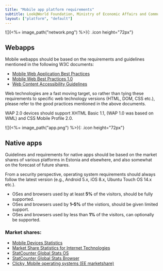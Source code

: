 ```yaml
---
title: "Mobile app platform requirements"
subtitle: Look@World Foundation, Ministry of Economic Affairs and Communications, <time>Dec 3, 2014</time>
layout: ["platform", "default"]
---
```

<div class="left">
![](<%= image_path("network.png") %>){: .icon height="72px"}

## Webapps

Mobile webapps should be based on the requirements and guidelines mentioned in the following W3C documents:

- [Mobile Web Application Best Practices](https://www.w3.org/TR/mwabp/)
- [Mobile Web Best Practices 1.0](https://www.w3.org/TR/mobile-bp/)
- [Web Content Accessibility Guidelines](https://www.w3.org/TR/WCAG20/)

Web technologies are a fast moving target, so rather than tying these requirements to specific web technology versions (HTML, DOM, CSS etc.), please refer to the good practices mentioned in the above documents.

WAP 2.0 devices should support XHTML Basic 1.1, (WAP 1.0 was based on WML) and CSS Mobile Profile 2.0.
</div>

<div class="right">
![](<%= image_path("app.png") %>){: .icon height="72px"}

## Native apps

Guidelines and requirements for native apps should be based on the market shares of various platforms in Estonia and elsewhere, and also somewhat on the forecast of future shares.

From a security perspective, operating system requirements should always follow the latest version (e.g., Android 5.x, iOS 8.x, Ubuntu Touch OS 14.x etc.).

- OSes and browsers used by at least **5%** of the visitors, should be fully supported.
- OSes and browsers used by **1–5%** of the vistiors, should be given limited support.
- OSes and browsers used by less than **1%** of the visitors, can optionally be supported.

### Market shares:

- [Mobile Devices Statistics](http://www.w3schools.com/browsers/browsers_mobile.asp)
- [Market Share Statistics for Internet Technologies](http://www.netmarketshare.com/)
- [StatCounter Global Stats OS](http://gs.statcounter.com/#mobile+tablet-os-EE-monthly-201302-201402)
- [StatCounter Global Stats Browser](http://gs.statcounter.com/#mobile+tablet-browser-EE-monthly-201302-201402)
- [Clicky, Mobile operating systems (EE marketshare)](http://clicky.com/marketshare/ee/operating-systems/mobile/)
</div>
